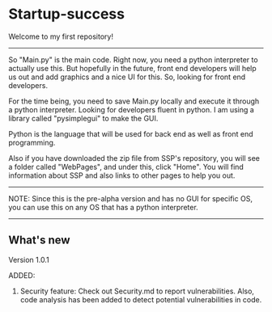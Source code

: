 # Startup-success
Welcome to my first repository!
_______________________________________________________________________________________________________________
So "Main.py" is the main code. Right now, you need a python interpreter to actually use this. But hopefully in the future,
 front end developers will help us out and add graphics and a nice UI for this. So, looking for front end developers.

For the time being, you need to save Main.py locally and execute it through a python interpreter. Looking for developers 
fluent in python. I am using a library called "pysimplegui" to make the GUI.

Python is the language that will be used for back end as well as front end programming.

Also if you have downloaded the zip file from SSP's repository, you will see a folder called "WebPages", and under this, 
click "Home". You will find information about SSP and also links to other pages to help you out.
_______________________________________________________________________________________________________________

NOTE: Since this is the pre-alpha version and has no GUI for specific OS, you can use this on any OS that has a python interpreter.
_______________________________________________________________________________________________________________

## What's new
Version 1.0.1

ADDED:
1. Security feature: Check out Security.md to report vulnerabilities. Also, code analysis has been added to detect potential vulnerabilities in code.
